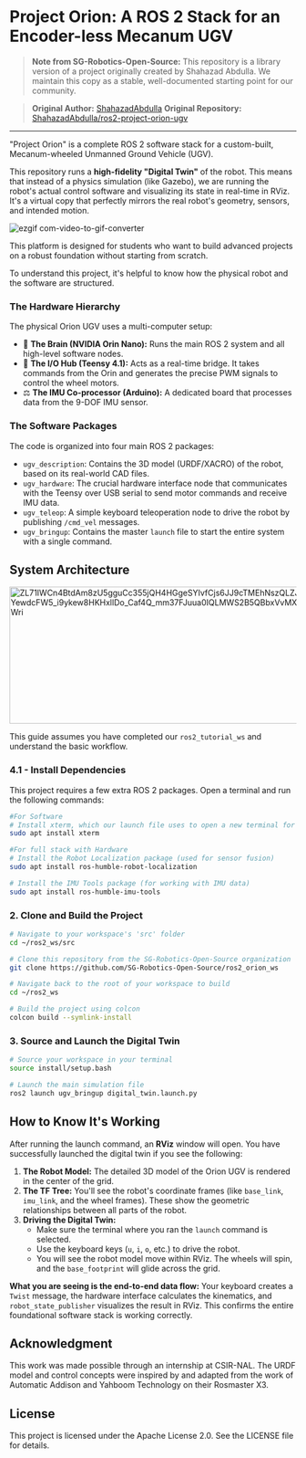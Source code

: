 # Project Orion: A ROS 2 Stack for an Encoder-less Mecanum UGV

> **Note from SG-Robotics-Open-Source:** This repository is a library version of a project originally created by Shahazad Abdulla. We maintain this copy as a stable, well-documented starting point for our community.

> **Original Author:** [ShahazadAbdulla](https://github.com/ShahazadAbdulla)
> **Original Repository:** [ShahazadAbdulla/ros2-project-orion-ugv](https://github.com/ShahazadAbdulla/ros2-project-orion-ugv)

---

"Project Orion" is a complete ROS 2 software stack for a custom-built, Mecanum-wheeled Unmanned Ground Vehicle (UGV).

This repository runs a **high-fidelity "Digital Twin"** of the robot. This means that instead of a physics simulation (like Gazebo), we are running the robot's actual control software and visualizing its state in real-time in RViz. It's a virtual copy that perfectly mirrors the real robot's geometry, sensors, and intended motion.

![ezgif com-video-to-gif-converter](https://github.com/user-attachments/assets/7f846976-a327-46c5-8511-2c049ef6a6b8)

This platform is designed for students who want to build advanced projects on a robust foundation without starting from scratch.

To understand this project, it's helpful to know how the physical robot and the software are structured.

### The Hardware Hierarchy

The physical Orion UGV uses a multi-computer setup:
*   🧠 **The Brain (NVIDIA Orin Nano):** Runs the main ROS 2 system and all high-level software nodes.
*   🦾 **The I/O Hub (Teensy 4.1):** Acts as a real-time bridge. It takes commands from the Orin and generates the precise PWM signals to control the wheel motors.
*   ⚖️ **The IMU Co-processor (Arduino):** A dedicated board that processes data from the 9-DOF IMU sensor.

### The Software Packages

The code is organized into four main ROS 2 packages:
*   `ugv_description`: Contains the 3D model (URDF/XACRO) of the robot, based on its real-world CAD files.
*   `ugv_hardware`: The crucial hardware interface node that communicates with the Teensy over USB serial to send motor commands and receive IMU data.
*   `ugv_teleop`: A simple keyboard teleoperation node to drive the robot by publishing `/cmd_vel` messages.
*   `ugv_bringup`: Contains the master `launch` file to start the entire system with a single command.

## System Architecture
<img width="940" height="240" alt="ZL71IWCn4BtdAm8zU5gguCc355jQH4HGgeSYIvfCjs6JJ9cTMEhNszQLZJ47vvRttanuxqqwLiJHEz6rDkmKAI_NIhSDOGncYWv9ZkRdIHG6DYewdcFW5_i9ykew8HKHxllDo_Caf4Q_mm37FJuua0IQLMWS2B5QBbxVvMXs7h5wNjnLCpbL7aWbyFtZCdczRG6SVB01l6AhkuIYPcrgDEY1wP3Wri" src="https://github.com/user-attachments/assets/fb251b66-eefd-4532-be1e-f2e84b2fa31c" />

 
This guide assumes you have completed our `ros2_tutorial_ws` and understand the basic workflow.

### 4.1 - Install Dependencies

This project requires a few extra ROS 2 packages. Open a terminal and run the following commands:
```bash
#For Software
# Install xterm, which our launch file uses to open a new terminal for keyboard control
sudo apt install xterm
```
```bash
#For full stack with Hardware
# Install the Robot Localization package (used for sensor fusion)
sudo apt install ros-humble-robot-localization

# Install the IMU Tools package (for working with IMU data)
sudo apt install ros-humble-imu-tools
```

### 2. Clone and Build the Project
```bash
# Navigate to your workspace's 'src' folder
cd ~/ros2_ws/src

# Clone this repository from the SG-Robotics-Open-Source organization
git clone https://github.com/SG-Robotics-Open-Source/ros2_orion_ws

# Navigate back to the root of your workspace to build
cd ~/ros2_ws

# Build the project using colcon
colcon build --symlink-install
```
### 3. Source and Launch the Digital Twin
```bash
# Source your workspace in your terminal
source install/setup.bash

# Launch the main simulation file
ros2 launch ugv_bringup digital_twin.launch.py
```

## How to Know It's Working
After running the launch command, an **RViz** window will open. You have successfully launched the digital twin if you see the following:

1.  **The Robot Model:** The detailed 3D model of the Orion UGV is rendered in the center of the grid.
2.  **The TF Tree:** You'll see the robot's coordinate frames (like `base_link`, `imu_link`, and the wheel frames). These show the geometric relationships between all parts of the robot.
3.  **Driving the Digital Twin:**
    *   Make sure the terminal where you ran the `launch` command is selected.
    *   Use the keyboard keys (`u`, `i`, `o`, etc.) to drive the robot.
    *   You will see the robot model move within RViz. The wheels will spin, and the `base_footprint` will glide across the grid.

**What you are seeing is the end-to-end data flow:** Your keyboard creates a `Twist` message, the hardware interface calculates the kinematics, and `robot_state_publisher` visualizes the result in RViz. This confirms the entire foundational software stack is working correctly.

## Acknowledgment
This work was made possible through an internship at CSIR-NAL. The URDF model and control concepts were inspired by and adapted from the work of Automatic Addison and Yahboom Technology on their Rosmaster X3.

## License
This project is licensed under the Apache License 2.0. See the LICENSE file for details.
